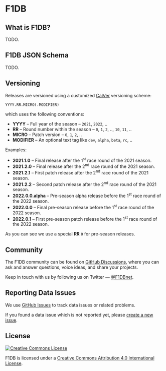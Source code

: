 # F1DB

## What is F1DB?

TODO.


## F1DB JSON Schema

TODO.


## Versioning

Releases are versioned using a customized [CalVer] versioning scheme:

    YYYY.RR.MICRO(.MODIFIER)

which uses the following conventions:

- **YYYY** – Full year of the season – `2021`, `2022`, ..
- **RR** – Round number within the season – `0`, `1`, `2`, .., `10`, `11`, ..
- **MICRO** – Patch version – `0`, `1`, `2`, ..
- **MODIFIER** – An optional text tag like `dev`, `alpha`, `beta`, `rc`, ..

Examples:

- **2021.1.0** – Final release after the 1<sup>st</sup> race round of the 2021 season.
- **2021.2.0** – Final release after the 2<sup>nd</sup> race round of the 2021 season.
- **2021.2.1** – First patch release after the 2<sup>nd</sup> race round of the 2021 season.
- **2021.2.2** – Second patch release after the 2<sup>nd</sup> race round of the 2021 season.
- **2022.0.0.alpha** – Pre-season alpha release before the 1<sup>st</sup> race round of the 2022 season.
- **2022.0.0** – Final pre-season release before the 1<sup>st</sup> race round of the 2022 season.
- **2022.0.1** – First pre-season patch release before the 1<sup>st</sup> race round of the 2022 season.

As you can see we use a special **RR** `0` for pre-season releases.


## Community

The F1DB community can be found on [GitHub Discussions](https://github.com/f1db/f1db/discussions), where you can ask and answer questions, voice ideas, and share your projects.

Keep in touch with us by following us on Twitter — [@F1DBnet](https://twitter.com/f1dbnet).


## Reporting Data Issues

We use [GitHub Issues](https://github.com/f1db/f1db/issues) to track data issues or related problems.

If you found a data issue which is not reported yet, please [create a new issue](https://github.com/f1db/f1db/issues/new).


## License

[![Creative Commons License][CC BY Icon Normal]][CC BY]

F1DB is licensed under a [Creative Commons Attribution 4.0 International License][CC BY].


[CalVer]: https://calver.org/
[CC BY]: http://creativecommons.org/licenses/by/4.0/  
[CC BY Icon Compact]: https://i.creativecommons.org/l/by/4.0/80x15.png
[CC BY Icon Normal]: https://i.creativecommons.org/l/by/4.0/88x31.png
[CC BY Plaintext]: https://creativecommons.org/licenses/by-sa/4.0/legalcode.txt
